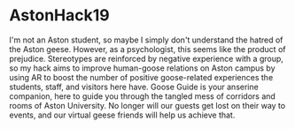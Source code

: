 # AstonHack19
I'm not an Aston student, so maybe I simply don't understand the hatred of the Aston geese. However, as a psychologist, this seems like the product of prejudice. Stereotypes are reinforced by negative experience with a group, so my hack aims to improve human-goose relations on Aston campus by using AR to boost the number of positive goose-related experiences the students, staff, and visitors here have. Goose Guide is your anserine companion, here to guide you through the tangled mess of corridors and rooms of Aston University. No longer will our guests get lost on their way to events, and our virtual geese friends will help us achieve that.
